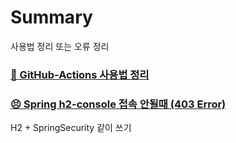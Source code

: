 # Summary
사용법 정리 또는 오류 정리

### [🌈 GitHub-Actions 사용법 정리](https://github.com/h1un/GitHub-Actions/tree/main/GIHub_Actions_%EC%82%AC%EC%9A%A9%EB%B2%95)

### [😣 Spring h2-console 접속 안될때 (403 Error)](https://github.com/h1un/GitHub-Actions/tree/main/H2%2BSpringSecurity_403error)
H2 + SpringSecurity 같이 쓰기
